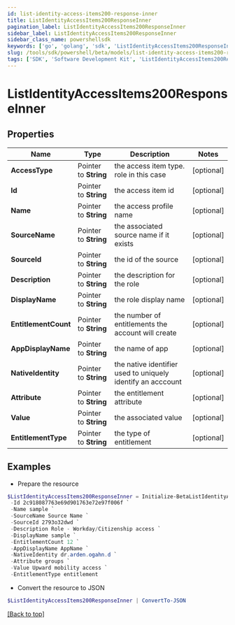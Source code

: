 ```yaml
---
id: list-identity-access-items200-response-inner
title: ListIdentityAccessItems200ResponseInner
pagination_label: ListIdentityAccessItems200ResponseInner
sidebar_label: ListIdentityAccessItems200ResponseInner
sidebar_class_name: powershellsdk
keywords: ['go', 'golang', 'sdk', 'ListIdentityAccessItems200ResponseInner'] 
slug: /tools/sdk/powershell/beta/models/list-identity-access-items200-response-inner
tags: ['SDK', 'Software Development Kit', 'ListIdentityAccessItems200ResponseInner']
---
```



# ListIdentityAccessItems200ResponseInner

## Properties

Name | Type | Description | Notes
------------ | ------------- | ------------- | -------------
**AccessType** |  Pointer to **String** | the access item type. role in this case | [optional] 
**Id** |  Pointer to **String** | the access item id | [optional] 
**Name** |  Pointer to **String** | the access profile name | [optional] 
**SourceName** |  Pointer to **String** | the associated source name if it exists | [optional] 
**SourceId** |  Pointer to **String** | the id of the source | [optional] 
**Description** |  Pointer to **String** | the description for the role | [optional] 
**DisplayName** |  Pointer to **String** | the role display name | [optional] 
**EntitlementCount** |  Pointer to **String** | the number of entitlements the account will create | [optional] 
**AppDisplayName** |  Pointer to **String** | the name of app | [optional] 
**NativeIdentity** |  Pointer to **String** | the native identifier used to uniquely identify an acccount | [optional] 
**Attribute** |  Pointer to **String** | the entitlement attribute | [optional] 
**Value** |  Pointer to **String** | the associated value | [optional] 
**EntitlementType** |  Pointer to **String** | the type of entitlement | [optional] 

## Examples

- Prepare the resource
```powershell
$ListIdentityAccessItems200ResponseInner = Initialize-BetaListIdentityAccessItems200ResponseInner  -AccessType role `
 -Id 2c918087763e69d901763e72e97f006f `
 -Name sample `
 -SourceName Source Name `
 -SourceId 2793o32dwd `
 -Description Role - Workday/Citizenship access `
 -DisplayName sample `
 -EntitlementCount 12 `
 -AppDisplayName AppName `
 -NativeIdentity dr.arden.ogahn.d `
 -Attribute groups `
 -Value Upward mobility access `
 -EntitlementType entitlement
```

- Convert the resource to JSON
```powershell
$ListIdentityAccessItems200ResponseInner | ConvertTo-JSON
```


[[Back to top]](#) 

